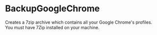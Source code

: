 # BackupGoogleChrome
Creates a 7zip archive which contains all your Google Chrome's profiles.
You must have 7Zip installed on your machine.
